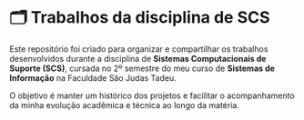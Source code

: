# 🗂️ Trabalhos da disciplina de SCS

Este repositório foi criado para organizar e compartilhar os trabalhos desenvolvidos durante a disciplina de **Sistemas Computacionais de Suporte (SCS)**, cursada no 2º semestre do meu curso de **Sistemas de Informação** na Faculdade São Judas Tadeu.

O objetivo é manter um histórico dos projetos e facilitar o acompanhamento da minha evolução acadêmica e técnica ao longo da matéria.
